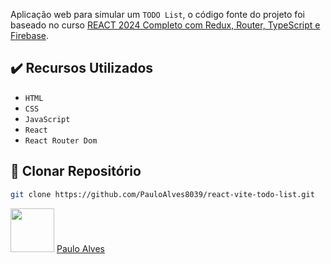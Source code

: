 Aplicação web para simular um `TODO List`, o código fonte do projeto foi baseado no curso 
[REACT 2024 Completo com Redux, Router, TypeScript e Firebase](https://www.udemy.com/course/react-js-completo-com-redux-toolkit-firebase-git-e-typescript/).

## ✔️ Recursos Utilizados

- `HTML`
- `CSS`
- `JavaScript`
- `React`
- `React Router Dom`

## :floppy_disk: Clonar Repositório

```bash
git clone https://github.com/PauloAlves8039/react-vite-todo-list.git
```

<a href="https://github.com/PauloAlves8039"><img src="https://avatars.githubusercontent.com/u/57012714?v=4" width=70></a>
[Paulo Alves](https://github.com/PauloAlves8039)
